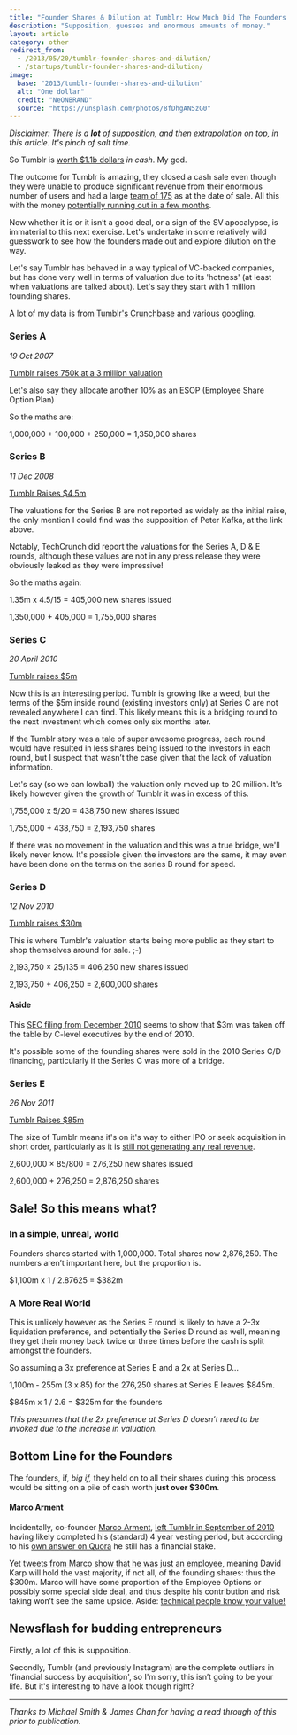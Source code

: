 ```yaml
---
title: "Founder Shares & Dilution at Tumblr: How Much Did The Founders Make?"
description: "Supposition, guesses and enormous amounts of money."
layout: article
category: other
redirect_from:
  - /2013/05/20/tumblr-founder-shares-and-dilution/
  - /startups/tumblr-founder-shares-and-dilution/
image:
  base: "2013/tumblr-founder-shares-and-dilution"
  alt: "One dollar"
  credit: "NeONBRAND"
  source: "https://unsplash.com/photos/8fDhgAN5zG0"
---
```


_Disclaimer: There is a **lot** of supposition, and then extrapolation on top, in this article. It's pinch of salt time._

So Tumblr is <a href="http://web.archive.org/web/20150222130932/http://www.wsj.com/articles/SB10001424127887324787004578493130789235150" data-proofer-ignore="401">worth $1.1b dollars</a> _in cash_. My god.

The outcome for Tumblr is amazing, they closed a cash sale even though they were unable to produce significant revenue from their enormous number of users and had a large [team of 175](https://en.wikipedia.org/wiki/Tumblr) as at the date of sale. All this with the money [potentially running out in a few months](https://techcrunch.com/2013/05/17/tumblr-is-not-impressed/).

Now whether it is or it isn’t a good deal, or a sign of the SV apocalypse, is immaterial to this next exercise. Let's undertake in some relatively wild guesswork to see how the founders made out and explore dilution on the way.

Let's say Tumblr has behaved in a way typical of VC-backed companies, but has done very well in terms of valuation due to its 'hotness' (at least when valuations are talked about). Let's say they start with 1 million founding shares.

A lot of my data is from <a href="https://www.crunchbase.com/organization/tumblr" data-proofer-ignore="403">Tumblr's Crunchbase</a> and various googling.

### Series A

_19 Oct 2007_

[Tumblr raises 750k at a 3 million valuation](https://www.businessinsider.com/2007/10/tumblr-funded-750k-vimeo)

Let's also say they allocate another 10% as an ESOP (Employee Share Option Plan)

So the maths are:

1,000,000 + 100,000 + 250,000 = 1,350,000 shares

### Series B

_11 Dec 2008_

[Tumblr Raises $4.5m](https://allthingsd.com/20081211/who-said-web-20-was-rip-microblog-tumblr-raises-45-million-expectations/)

The valuations for the Series B are not reported as widely as the initial raise, the only mention I could find was the supposition of Peter Kafka, at the link above.

Notably, TechCrunch did report the valuations for the Series A, D & E rounds, although these values are not in any press release they were obviously leaked as they were impressive!

So the maths again:

1.35m x 4.5/15 = 405,000 new shares issued

1,350,000 + 405,000 = 1,755,000 shares

### Series C

_20 April 2010_

[Tumblr raises $5m](https://allthingsd.com/20100420/tumblr-raises-another-5-million-from-spark-and-union-square-now-it-wants-your-money/)

Now this is an interesting period. Tumblr is growing like a weed, but the terms of the $5m inside round (existing investors only) at Series C are not revealed anywhere I can find. This likely means this is a bridging round to the next investment which comes only six months later.

If the Tumblr story was a tale of super awesome progress, each round would have resulted in less shares being issued to the investors in each round, but I suspect that wasn’t the case given that the lack of valuation information.

Let's say (so we can lowball) the valuation only moved up to 20 million. It's likely however given the growth of Tumblr it was in excess of this.

1,755,000 x 5/20 = 438,750 new shares issued

1,755,000 + 438,750 = 2,193,750 shares

If there was no movement in the valuation and this was a true bridge, we'll likely never know. It's possible given the investors are the same, it may even have been done on the terms on the series B round for speed.

### Series D

_12 Nov 2010_

[Tumblr raises $30m](https://www.businessinsider.com/tumblr-sequoia-funding-2010-11)

This is where Tumblr's valuation starts being more public as they start to shop themselves around for sale. ;-)

2,193,750 × 25/135 = 406,250 new shares issued

2,193,750 + 406,250 = 2,600,000 shares

#### Aside

This <a href="https://www.sec.gov/Archives/edgar/data/1419012/000141901210000003/xslFormDX01/primary_doc.xml" data-proofer-ignore="403">SEC filing from December 2010</a> seems to show that $3m was taken off the table by C-level executives by the end of 2010.

It's possible some of the founding shares were sold in the 2010 Series C/D financing, particularly if the Series C was more of a bridge.

### Series E

_26 Nov 2011_

[Tumblr Raises $85m](https://observer.com/2011/09/tumblr-raises-an-85-million-series-e/)

The size of Tumblr means it's on it's way to either IPO or seek acquisition in short order, particularly as it is [still not generating any real revenue](https://www.daniellemorrill.com/2013/05/the-3b-exit-tumblr-could-have-had/).

2,600,000 × 85/800 = 276,250 new shares issued

2,600,000 + 276,250 = 2,876,250 shares

## Sale! So this means what?

### In a simple, unreal, world

Founders shares started with 1,000,000. Total shares now 2,876,250. The numbers aren’t important here, but the proportion is.

$1,100m x 1 / 2.87625 = $382m

### A More Real World

This is unlikely however as the Series E round is likely to have a 2-3x liquidation preference, and potentially the Series D round as well, meaning they get their money back twice or three times before the cash is split amongst the founders.

So assuming a 3x preference at Series E and a 2x at Series D…

1,100m - 255m (3 x 85) for the 276,250 shares at Series E leaves $845m.

$845m x 1 / 2.6 = $325m for the founders

_This presumes that the 2x preference at Series D doesn’t need to be invoked due to the increase in valuation._

## Bottom Line for the Founders

The founders, if, _big if,_ they held on to all their shares during this process would be sitting on a pile of cash worth **just over $300m**.

#### Marco Arment

Incidentally, co-founder [Marco Arment](https://marco.org), [left Tumblr in September of 2010](https://marco.org/2010/09/21/job-transition) having likely completed his (standard) 4 year vesting period, but according to his [own answer on Quora](https://www.quora.com/Does-Marco-Arment-still-have-a-financial-stake-in-Tumblr) he still has a financial stake.

Yet <a href="https://web.archive.org/web/20131219172933/https://twitter.com/marcoarment/status/335483318311194624" data-proofer-ignore="timeout">tweets from Marco show that he was just an employee</a>, meaning David Karp will hold the vast majority, if not all, of the founding shares: thus the $300m. Marco will have some proportion of the Employee Options or possibly some special side deal, and thus despite his contribution and risk taking won’t see the same upside. Aside: [technical people know your value!](/other/pay-equity-and-startups/)

## Newsflash for budding entrepreneurs

Firstly, a lot of this is supposition.

Secondly, Tumblr (and previously Instagram) are the complete outliers in 'financial success by acquisition', so I'm sorry, this isn’t going to be your life. But it's interesting to have a look though right?

---

_Thanks to Michael Smith & James Chan for having a read through of this prior to publication._
